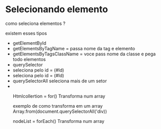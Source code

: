 <h1>Selecionando elemento</h1>

<p>como seleciona elementos ?</p>

<p> existem esses tipos </p>
<ul>
   <li>getElementById</li>
   <li>getElementsByTagName = passa nome da tag e elemento</li>
   <li>getElementsByTagsClassName = voce pass nome da classe  e pega todo elementos </li>
   <li>querySelector 
      <li>seleciona pelo id = (#Id) </li>
      <li>seleciona pelo id = (#Id) </li>
   </li>
   <li>querySelectorAll seleciona mais de um setor</li>
   <li></li>
   <p>Htmlcollertion = for() Transforma num array </p>
   exemplo de como transforma em um array
   Array.from(document.querySelectorAll('div))
   
   <p>nodeList = forEach() Transforma num array </p>
</ul>